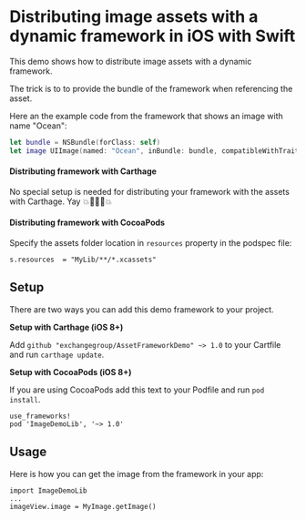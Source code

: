 # Distributing image assets with a dynamic framework in iOS with Swift

This demo shows how to distribute image assets with a dynamic framework.

The trick is to to provide the bundle of the framework when referencing the asset.

Here an the example code from the framework that shows an image with name "Ocean":

```Swift
let bundle = NSBundle(forClass: self)
let image UIImage(named: "Ocean", inBundle: bundle, compatibleWithTraitCollection: nil)
```

#### Distributing framework with Carthage

No special setup is needed for distributing your framework with the assets with Carthage. Yay 💥🐰🐰🐰💥

#### Distributing framework with CocoaPods

Specify the assets folder location in `resources` property in the podspec file:

```
s.resources  = "MyLib/**/*.xcassets"
```


## Setup

There are two ways you can add this demo framework to your project.


**Setup with Carthage (iOS 8+)**

Add `github "exchangegroup/AssetFrameworkDemo" ~> 1.0` to your Cartfile and run `carthage update`.

**Setup with CocoaPods (iOS 8+)**

If you are using CocoaPods add this text to your Podfile and run `pod install`.

    use_frameworks!
    pod 'ImageDemoLib', '~> 1.0'


## Usage

Here is how you can get the image from the framework in your app:

```
import ImageDemoLib
...
imageView.image = MyImage.getImage()
```
